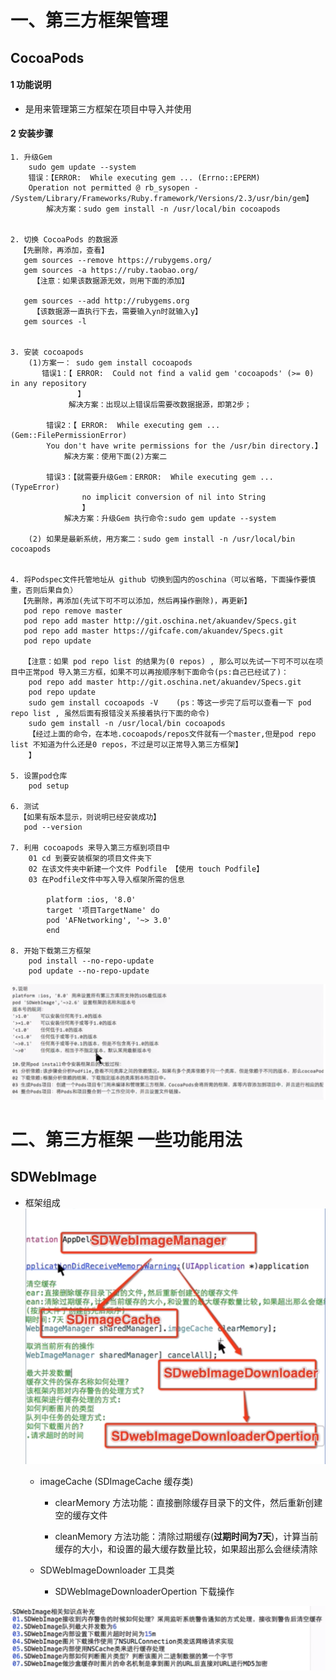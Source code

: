 #  一、第三方框架管理
## CocoaPods
#### 1 功能说明
- 是用来管理第三方框架在项目中导入并使用

#### 2 安装步骤
```
1. 升级Gem
    sudo gem update --system
    错误：【ERROR:  While executing gem ... (Errno::EPERM)
    Operation not permitted @ rb_sysopen - /System/Library/Frameworks/Ruby.framework/Versions/2.3/usr/bin/gem】
        解决方案：sudo gem install -n /usr/local/bin cocoapods


2. 切换 CocoaPods 的数据源
  【先删除，再添加，查看】
   gem sources --remove https://rubygems.org/
   gem sources -a https://ruby.taobao.org/
     【注意：如果该数据源无效，则用下面的添加】

   gem sources --add http://rubygems.org
     【该数据源一直执行下去，需要输入yn时就输入y】
   gem sources -l


3. 安装 cocoapods
    (1)方案一： sudo gem install cocoapods
       错误1：【 ERROR:  Could not find a valid gem 'cocoapods' (>= 0) in any repository
               】
             解决方案：出现以上错误后需要改数据据源，即第2步；

        错误2：【 ERROR:  While executing gem ... (Gem::FilePermissionError)
        You don't have write permissions for the /usr/bin directory.】
            解决方案：使用下面(2)方案二

        错误3：【就需要升级Gem：ERROR:  While executing gem ... (TypeError)
                no implicit conversion of nil into String
                】
            解决方案：升级Gem 执行命令:sudo gem update --system

    (2) 如果是最新系统，用方案二：sudo gem install -n /usr/local/bin cocoapods


4. 将Podspec文件托管地址从 github 切换到国内的oschina（可以省略，下面操作要慎重，否则后果自负）
  【先删除，再添加(先试下可不可以添加，然后再操作删除)，再更新】
   pod repo remove master
   pod repo add master http://git.oschina.net/akuandev/Specs.git
   pod repo add master https://gifcafe.com/akuandev/Specs.git
   pod repo update

   【注意：如果 pod repo list 的结果为(0 repos) , 那么可以先试一下可不可以在项目中正常pod 导入第三方框，如果不可以再按顺序制下面命令(ps:自己已经试了)：
    pod repo add master http://git.oschina.net/akuandev/Specs.git
    pod repo update
    sudo gem install cocoapods -V    (ps：等这一步完了后可以查看一下 pod repo list , 虽然后面有报错没关系接着执行下面的命令)
    sudo gem install -n /usr/local/bin cocoapods
    【经过上面的命令，在本地.cocoapods/repos文件就有一个master,但是pod repo list 不知道为什么还是0 repos，不过是可以正常导入第三方框架】
    】

5. 设置pod仓库
    pod setup

6. 测试
  【如果有版本显示，则说明已经安装成功】
   pod --version

7. 利用 cocoapods 来导入第三方框到项目中
    01 cd 到要安装框架的项目文件夹下
    02 在该文件夹中新建一个文件 Podfile 【使用 touch Podfile】
    03 在Podfile文件中写入导入框架所需的信息

        platform :ios, '8.0'
        target '项目TargetName' do
        pod 'AFNetworking', '~> 3.0'
        end

8. 开始下载第三方框架
    pod install --no-repo-update
    pod update --no-repo-update
```
![](./images/cocoapods说明.png)


# 二、第三方框架 一些功能用法

## SDWebImage
- 框架组成
![](./images/SDWebImage组成.png)
    - imageCache (SDImageCache 缓存类)
        - clearMemory 方法功能：直接删除缓存目录下的文件，然后重新创建空的缓存文件

        - cleanMemory 方法功能：清除过期缓存(**过期时间为7天**)，计算当前缓存的大小，和设置的最大缓存数量比较，如果超出那么会继续清除

    - SDWebImageDownloader 工具类
        - SDWebImageDownloaderOpertion 下载操作

![](./images/SDWebImage知识点补充.png)
